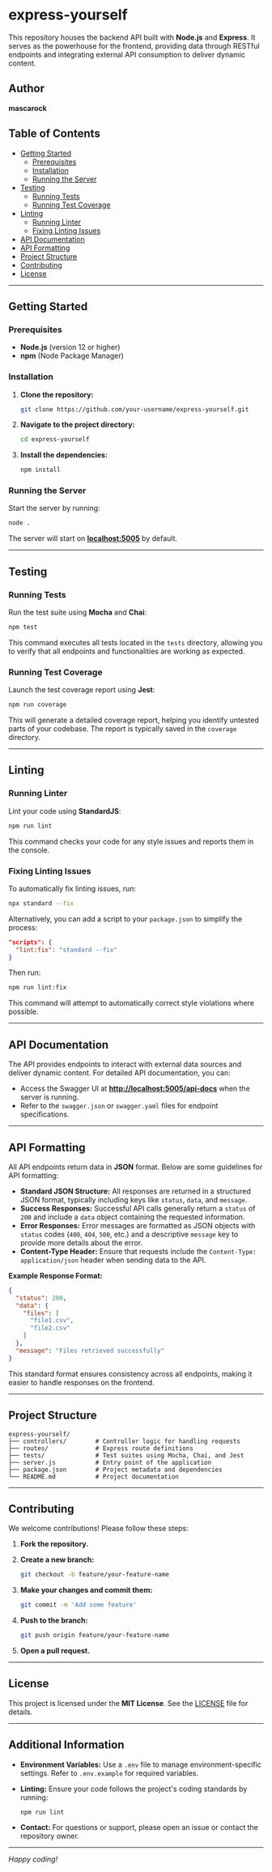 # express-yourself

This repository houses the backend API built with **Node.js** and **Express**. It serves as the powerhouse for the frontend, providing data through RESTful endpoints and integrating external API consumption to deliver dynamic content.

## Author

**mascarock**

## Table of Contents

- [Getting Started](#getting-started)
  - [Prerequisites](#prerequisites)
  - [Installation](#installation)
  - [Running the Server](#running-the-server)
- [Testing](#testing)
  - [Running Tests](#running-tests)
  - [Running Test Coverage](#running-test-coverage)
- [Linting](#linting)
  - [Running Linter](#running-linter)
  - [Fixing Linting Issues](#fixing-linting-issues)
- [API Documentation](#api-documentation)
- [API Formatting](#api-formatting)
- [Project Structure](#project-structure)
- [Contributing](#contributing)
- [License](#license)

---

## Getting Started

### Prerequisites

- **Node.js** (version 12 or higher)
- **npm** (Node Package Manager)

### Installation

1. **Clone the repository:**

   ```bash
   git clone https://github.com/your-username/express-yourself.git
   ```

2. **Navigate to the project directory:**

   ```bash
   cd express-yourself
   ```

3. **Install the dependencies:**

   ```bash
   npm install
   ```

### Running the Server

Start the server by running:

```bash
node .
```

The server will start on **[localhost:5005](http://localhost:5005)** by default.

---

## Testing

### Running Tests

Run the test suite using **Mocha** and **Chai**:

```bash
npm test
```

This command executes all tests located in the `tests` directory, allowing you to verify that all endpoints and functionalities are working as expected.

### Running Test Coverage

Launch the test coverage report using **Jest**:

```bash
npm run coverage
```

This will generate a detailed coverage report, helping you identify untested parts of your codebase. The report is typically saved in the `coverage` directory.

---

## Linting

### Running Linter

Lint your code using **StandardJS**:

```bash
npm run lint
```

This command checks your code for any style issues and reports them in the console.

### Fixing Linting Issues

To automatically fix linting issues, run:

```bash
npx standard --fix
```

Alternatively, you can add a script to your `package.json` to simplify the process:

```json
"scripts": {
  "lint:fix": "standard --fix"
}
```

Then run:

```bash
npm run lint:fix
```

This command will attempt to automatically correct style violations where possible.

---

## API Documentation

The API provides endpoints to interact with external data sources and deliver dynamic content. For detailed API documentation, you can:

- Access the Swagger UI at **[http://localhost:5005/api-docs](http://localhost:5005/api-docs)** when the server is running.
- Refer to the `swagger.json` or `swagger.yaml` files for endpoint specifications.

---

## API Formatting

All API endpoints return data in **JSON** format. Below are some guidelines for API formatting:

- **Standard JSON Structure:** All responses are returned in a structured JSON format, typically including keys like `status`, `data`, and `message`.
- **Success Responses:** Successful API calls generally return a `status` of `200` and include a `data` object containing the requested information.
- **Error Responses:** Error messages are formatted as JSON objects with `status` codes (`400`, `404`, `500`, etc.) and a descriptive `message` key to provide more details about the error.
- **Content-Type Header:** Ensure that requests include the `Content-Type: application/json` header when sending data to the API.

**Example Response Format:**

```json
{
  "status": 200,
  "data": {
    "files": [
      "file1.csv",
      "file2.csv"
    ]
  },
  "message": "Files retrieved successfully"
}
```

This standard format ensures consistency across all endpoints, making it easier to handle responses on the frontend.

---

## Project Structure

```
express-yourself/
├── controllers/        # Controller logic for handling requests
├── routes/             # Express route definitions
├── tests/              # Test suites using Mocha, Chai, and Jest
├── server.js           # Entry point of the application
├── package.json        # Project metadata and dependencies
└── README.md           # Project documentation
```

---

## Contributing

We welcome contributions! Please follow these steps:

1. **Fork the repository.**

2. **Create a new branch:**

   ```bash
   git checkout -b feature/your-feature-name
   ```

3. **Make your changes and commit them:**

   ```bash
   git commit -m 'Add some feature'
   ```

4. **Push to the branch:**

   ```bash
   git push origin feature/your-feature-name
   ```

5. **Open a pull request.**

---

## License

This project is licensed under the **MIT License**. See the [LICENSE](LICENSE) file for details.

---

## Additional Information

- **Environment Variables:** Use a `.env` file to manage environment-specific settings. Refer to `.env.example` for required variables.
- **Linting:** Ensure your code follows the project's coding standards by running:

  ```bash
  npm run lint
  ```

- **Contact:** For questions or support, please open an issue or contact the repository owner.

---

*Happy coding!*